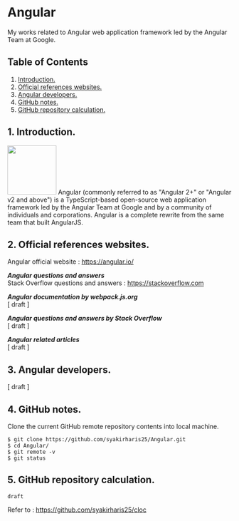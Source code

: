 # Angular
My works related to Angular web application framework led by the Angular Team at Google. 

## Table of Contents
1. [Introduction.](#introduction)
2. [Official references websites.](#references)
3. [Angular developers.](#developers)
4. [GitHub notes.](#github)
5. [GitHub repository calculation.](#calculation)

<a name="introduction"></a>
## 1. Introduction.
<img src="babel.png" height="110"> 
Angular (commonly referred to as "Angular 2+" or "Angular v2 and above") is a TypeScript-based open-source web application framework led by the Angular Team at Google and by a community of individuals and corporations. Angular is a complete rewrite from the same team that built AngularJS.

<a name="references"></a>
## 2. Official references websites. 
Angular official website : https://angular.io/ <br />

**_Angular questions and answers_** <br />
Stack Overflow questions and answers : https://stackoverflow.com <br />

**_Angular documentation by webpack.js.org_** <br />
[ draft ] <br />

**_Angular questions and answers by Stack Overflow_** <br />
[ draft ] <br />

**_Angular related articles_** <br />
[ draft ] <br />

<a name="developers"></a>
## 3. Angular developers.
[ draft ]
 
<a name="github"></a>
## 4. GitHub notes.
Clone the current GitHub remote repository contents into local machine.
```
$ git clone https://github.com/syakirharis25/Angular.git
$ cd Angular/
$ git remote -v
$ git status
```

<a name="calculation"></a>
## 5. GitHub repository calculation.
```
draft
```
Refer to : https://github.com/syakirharis25/cloc

